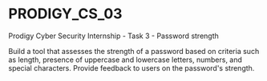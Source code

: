 # PRODIGY_CS_03

Prodigy Cyber Security Internship - Task 3 - Password strength

Build a tool that assesses the strength of a password based on criteria such as length, presence of uppercase and lowercase letters, numbers, and special characters. Provide feedback to users on the password's strength.
